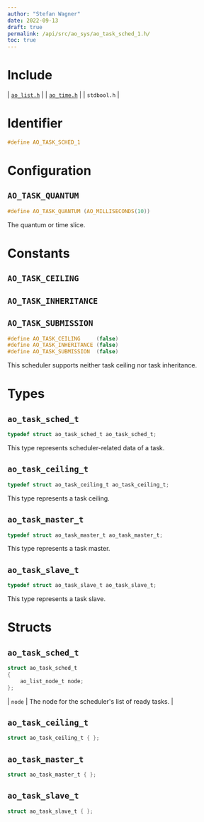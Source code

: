 ```yaml
---
author: "Stefan Wagner"
date: 2022-09-13
draft: true
permalink: /api/src/ao_sys/ao_task_sched_1.h/
toc: true
---
```


# Include

| [`ao_list.h`](../ao/ao_list.h.md) |
| [`ao_time.h`](ao_time.h.md) |
| `stdbool.h` |

# Identifier

```c
#define AO_TASK_SCHED_1
```

# Configuration

## `AO_TASK_QUANTUM`

```c
#define AO_TASK_QUANTUM (AO_MILLISECONDS(10))
```

The quantum or time slice.

# Constants

## `AO_TASK_CEILING`
## `AO_TASK_INHERITANCE`
## `AO_TASK_SUBMISSION`

```c
#define AO_TASK_CEILING     (false)
#define AO_TASK_INHERITANCE (false)
#define AO_TASK_SUBMISSION  (false)
```

This scheduler supports neither task ceiling nor task inheritance.

# Types

## `ao_task_sched_t`

```c
typedef struct ao_task_sched_t ao_task_sched_t;
```

This type represents scheduler-related data of a task.

## `ao_task_ceiling_t`

```c
typedef struct ao_task_ceiling_t ao_task_ceiling_t;
```

This type represents a task ceiling.

## `ao_task_master_t`

```c
typedef struct ao_task_master_t ao_task_master_t;
```

This type represents a task master.

## `ao_task_slave_t`

```c
typedef struct ao_task_slave_t ao_task_slave_t;
```

This type represents a task slave.

# Structs

## `ao_task_sched_t`

```c
struct ao_task_sched_t
{
    ao_list_node_t node;
};
```

| `node` | The node for the scheduler's list of ready tasks. |

## `ao_task_ceiling_t`

```c
struct ao_task_ceiling_t { };
```

## `ao_task_master_t`

```c
struct ao_task_master_t { };
```

## `ao_task_slave_t`

```c
struct ao_task_slave_t { };
```
